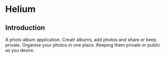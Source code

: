 # Helium

## Introduction

A photo album application. Creatr albums, add photos and share or keep private.
Organise your photos in one place. Keeping them private or public as you desire. 

